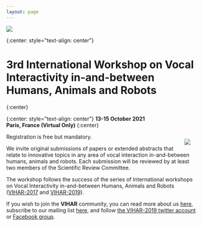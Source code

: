 ```yaml
---
layout: page
---
```


<a href="http://vihar-2021.vihar.org/"><img style="float: center; overflow: auto;" src="{{ site.baseurl }}/assets/campusPierreMarieCurie_SU_PKitmacher.jpg"></a>

{:center: style="text-align: center"}
# 3rd International Workshop on **Vocal Interactivity in-and-between Humans, Animals and Robots**
{:center}

{:center: style="text-align: center"}
**13-15 October 2021  
Paris, France (Virtual Only)**
{:center}
  
<img style="float: right; margin: 1em; overflow: auto;" src="{{ site.baseurl }}/assets/vihar_schema.png">

<!--**Abstracts are now being accepted and the submission deadline is ~~June 2, 2019~~ June 9, 2019.**

**Submission instructions can be found at [EasyChair submission page](https://easychair.org/conferences/?conf=vihar2019)**-->

<!--<span style="color:blue">The workshop proceedings are now available [here](http://vihar-2019.vihar.org/proceedings/).</span>

Almost all animals exploit vocal signals for a range of ecologically-motivated purposes: from detecting predators/prey and marking territory, to expressing emotions, establishing social relations and sharing information. Whether it’s a bird raising an alarm, a whale calling to potential partners, a dog responding to human commands, a parent reading a story with a child, or a businessperson accessing stock prices using Siri on an iPhone, vocalisation provides a valuable communications channel through which behaviour may be coordinated and controlled, and information may be distributed and acquired. Indeed, the ubiquity of vocal interaction has led to research across a diverse array of fields, from assessing animal welfare, to understanding the precursors of human language, to developing voice-based human-machine interaction. Clearly, there is potential for cross-fertilisation between disciplines; for example, using robots to investigate contemporary theories of language grounding, using machine learning to analyse different habitats or adding vocal expressivity to the next generation of autonomous social agents. However, many opportunities remain unexplored, not least due to the lack of a suitable forum.

**VIHAR-2021** is the second international workshop on **Vocal Interactivity in-and-between Humans, Animals and Robots.**  Taking place virtually in Paris, France on 13-15 October 2021, **VIHAR-2021** aims to bring together researchers studying vocalisation and speech-based interaction in-and-between humans, animals and robots from a variety of different fields.  **VIHAR-2021** will provide an opportunity to share and discuss theoretical insights, best practices, tools and methodologies, and to identify common principles underpinning vocal behaviour in a multi-disciplinary environment.

<!-- and it is supported by the International Speech Communication Association ([ISCA](http://www.isca-speech.org/)).-->
Registration is free but mandatory.

We invite original submissions of papers or extended abstracts that relate to innovative topics in any area of vocal interaction in-and-between humans, animals and robots. Each submission will be reviewed by at least two members of the Scientific Review Committee.

<!-- Accepted submissions will be published in the (indexed) **VIHAR-2021** Proceedings.-->

The workshop follows the success of the series of International workshops on Vocal Interactivity in-and-between Humans, Animals and Robots ([VIHAR-2017](http://vihar-2017.vihar.org/) and [VIHAR-2019](http://vihar-2019.vihar.org/)).

If you wish to join the **VIHAR** community, you can read more about us [here](http://www.vihar.org), subscribe to our mailing list [here](http://www.freelists.org/list/vihar), and follow [the VIHAR-2019 twitter account](https://twitter.com/vihar2019) or [Facebook group](https://www.facebook.com/groups/1447726768643928/). 

